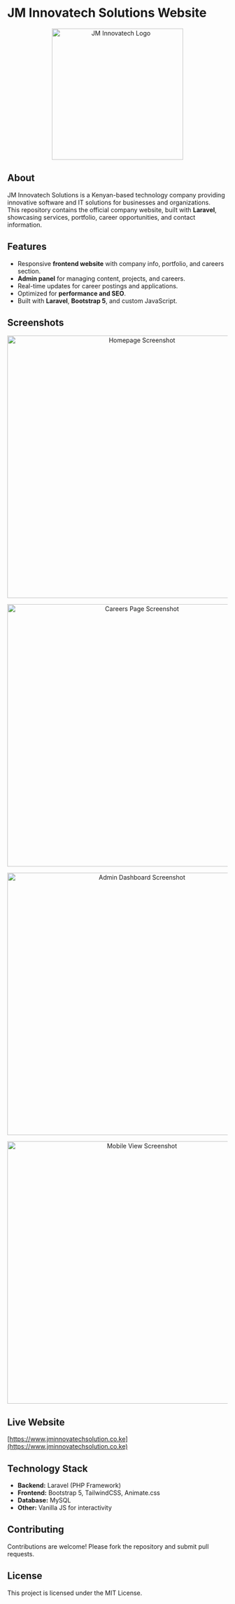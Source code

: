 # JM Innovatech Solutions Website

<p align="center">
  <a href="https://www.jminnovatechsolution.co.ke" target="_blank">
    <img src="https://www.jminnovatechsolution.co.ke/assets/img/iconbg-512.png" width="300" alt="JM Innovatech Logo">
  </a>
</p>

## About

JM Innovatech Solutions is a Kenyan-based technology company providing innovative software and IT solutions for businesses and organizations.  
This repository contains the official company website, built with **Laravel**, showcasing services, portfolio, career opportunities, and contact information.

## Features

- Responsive **frontend website** with company info, portfolio, and careers section.
- **Admin panel** for managing content, projects, and careers.
- Real-time updates for career postings and applications.
- Optimized for **performance and SEO**.
- Built with **Laravel**, **Bootstrap 5**, and custom JavaScript.

## Screenshots

<p align="center">
  <img src="https://www.jminnovatechsolution.co.ke/assets/img/screenshots/jminnovatech.png" width="600" alt="Homepage Screenshot">
</p>

<p align="center">
  <img src="https://www.jminnovatechsolution.co.ke/assets/img/screenshots/jminnovatech2.png" width="600" alt="Careers Page Screenshot">
</p>

<p align="center">
  <img src="https://www.jminnovatechsolution.co.ke/assets/img/screenshots/jminnovatech3.png" width="600" alt="Admin Dashboard Screenshot">
</p>

<p align="center">
  <img src="https://www.jminnovatechsolution.co.ke/assets/img/screenshots/jminnovatech4.png" width="600" alt="Mobile View Screenshot">
</p>


## Live Website

[https://www.jminnovatechsolution.co.ke](https://www.jminnovatechsolution.co.ke)

## Technology Stack

- **Backend:** Laravel (PHP Framework)
- **Frontend:** Bootstrap 5, TailwindCSS, Animate.css
- **Database:** MySQL
- **Other:** Vanilla JS for interactivity

## Contributing

Contributions are welcome! Please fork the repository and submit pull requests.

## License

This project is licensed under the MIT License.




